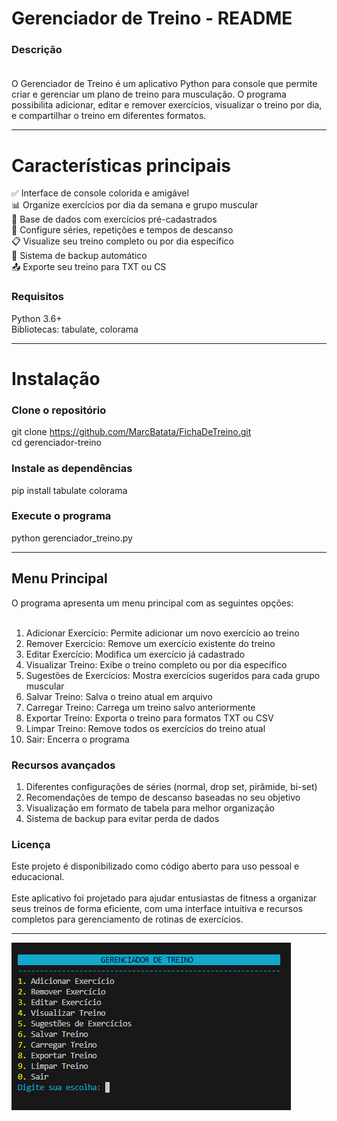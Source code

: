 # Gerenciador de Treino - README

### Descrição <br><br>
O Gerenciador de Treino é um aplicativo Python para console que permite criar e gerenciar um plano de treino para musculação. O programa possibilita adicionar, editar e remover exercícios, visualizar o treino por dia, e compartilhar o treino em diferentes formatos.

---

# Características principais

✅ Interface de console colorida e amigável <br>
📊 Organize exercícios por dia da semana e grupo muscular <br>
💪 Base de dados com exercícios pré-cadastrados <br>
🔄 Configure séries, repetições e tempos de descanso <br>
📋 Visualize seu treino completo ou por dia específico <br>
💾 Sistema de backup automático <br>
📤 Exporte seu treino para TXT ou CS <br>

### Requisitos

Python 3.6+ <br>
Bibliotecas: tabulate, colorama <br>

---

# Instalação

### Clone o repositório
git clone https://github.com/MarcBatata/FichaDeTreino.git <br>
cd gerenciador-treino <br>

### Instale as dependências
pip install tabulate colorama <br>

### Execute o programa
python gerenciador_treino.py <br>

---

## Menu Principal
O programa apresenta um menu principal com as seguintes opções: <br><br>

1. Adicionar Exercício: Permite adicionar um novo exercício ao treino
2. Remover Exercício: Remove um exercício existente do treino
3. Editar Exercício: Modifica um exercício já cadastrado
4. Visualizar Treino: Exibe o treino completo ou por dia específico
5. Sugestões de Exercícios: Mostra exercícios sugeridos para cada grupo muscular
6. Salvar Treino: Salva o treino atual em arquivo
7. Carregar Treino: Carrega um treino salvo anteriormente
8. Exportar Treino: Exporta o treino para formatos TXT ou CSV
9. Limpar Treino: Remove todos os exercícios do treino atual
10. Sair: Encerra o programa



### Recursos avançados

1. Diferentes configurações de séries (normal, drop set, pirâmide, bi-set)
2. Recomendações de tempo de descanso baseadas no seu objetivo
3. Visualização em formato de tabela para melhor organização
4. Sistema de backup para evitar perda de dados


### Licença
Este projeto é disponibilizado como código aberto para uso pessoal e educacional. <br><br>
Este aplicativo foi projetado para ajudar entusiastas de fitness a organizar seus treinos de forma eficiente, com uma interface intuitiva e recursos completos para gerenciamento de rotinas de exercícios.

---

<div class="image">
    <img src="image.png" alt="Interface">
    <style>
        align-items: center;
    </style>
</div>